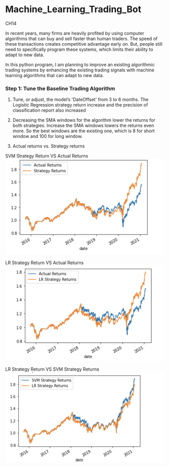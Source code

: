 # Machine_Learning_Trading_Bot
CH14

In recent years, many firms are heavily profited by using computer algorithms that can buy and sell faster than human traders. The speed of these transactions creates competitive advantage early on. But, people still need to specifically program these systems, which limits their ability to adapt to new data. 

In this python program, I am planning to improve an existing algorithmic trading systems by enhancing the existing trading signals with machine learning algorithms that can adapt to new data.

### Step 1: Tune the Baseline Trading Algorithm

1. Tune, or adjust, the model’s 'DateOffset' from 3 to 6 months. The Logistic Regression strategy return increase and the precision of classification report also increased

2. Decreasing the SMA windows for the algorithm lower the returns for both strategies. Increase the SMA windows lowers the returns even more. So the best windows are the existing one, which is 8 for short window and 100 for long window.

3. Actual returns vs. Strategy returns

SVM Strategy Return VS Actual Returns
![](Images/SVM_Strategy_Return.png)

LR Strategy Return VS Actual Returns
![](Images/LR_Strategy_Return.png)

LR Strategy Return VS SVM Strategy Returns
![](Images/Strategy_Comparison.png)



